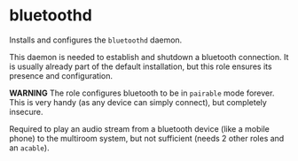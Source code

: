 # bluetoothd

Installs and configures the `bluetoothd` daemon. 

This daemon is needed to establish and shutdown a bluetooth connection. It is usually already part of the default installation, but this role ensures its presence and configuration.

**WARNING** The role configures bluetooth to be in `pairable` mode forever. This is very handy (as any device can simply connect), but completely insecure.

Required to play an audio stream from a bluetooth device (like a mobile phone) to the multiroom system, but not sufficient (needs 2 other roles and an `acable`).
